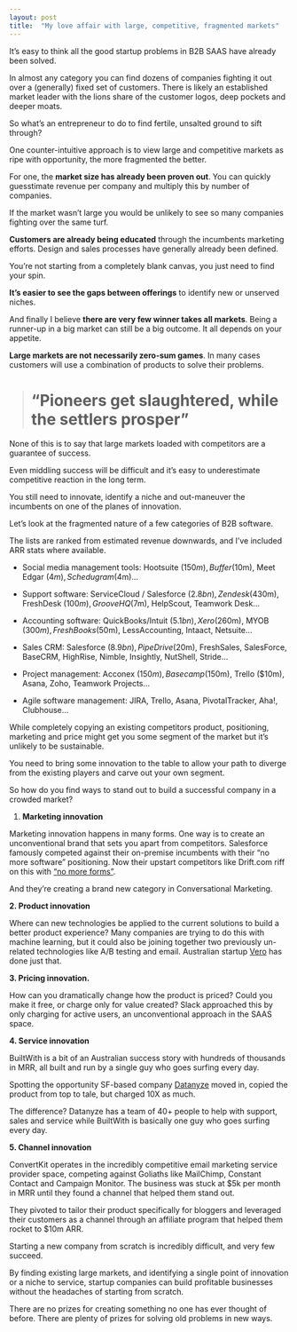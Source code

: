 ```yaml
---
layout: post
title:  "My love affair with large, competitive, fragmented markets"
---
```


It’s easy to think all the good startup problems in B2B SAAS have already been solved.

In almost any category you can find dozens of companies fighting it out over a (generally) fixed set of customers. There is likely an established market leader with the lions share of the customer logos, deep pockets and deeper moats.

So what’s an entrepreneur to do to find fertile, unsalted ground to sift through?

One counter-intuitive approach is to view large and competitive markets as ripe with opportunity, the more fragmented the better.

For one, the **market size has already been proven out**. You can quickly guesstimate revenue per company and multiply this by number of companies.

If the market wasn’t large you would be unlikely to see so many companies fighting over the same turf.

**Customers are already being educated** through the incumbents marketing efforts. Design and sales processes have generally already been defined.

You’re not starting from a completely blank canvas, you just need to find your spin.

**It’s easier to see the gaps between offerings** to identify new or unserved niches.

And finally I believe **there are very few winner takes all markets**. Being a runner-up in a big market can still be a big outcome. It all depends on your appetite.

**Large markets are not necessarily zero-sum games**. In many cases customers will use a combination of products to solve their problems.
> # “Pioneers get slaughtered, while the settlers prosper”

None of this is to say that large markets loaded with competitors are a guarantee of success.

Even middling success will be difficult and it’s easy to underestimate competitive reaction in the long term.

You still need to innovate, identify a niche and out-maneuver the incumbents on one of the planes of innovation.

Let’s look at the fragmented nature of a few categories of B2B software.

The lists are ranked from estimated revenue downwards, and I’ve included ARR stats where available.

* Social media management tools: Hootsuite ($150m), Buffer ($10m), Meet Edgar ($4m), Schedugram ($4m)…

* Support software: ServiceCloud / Salesforce ($2.8bn), Zendesk ($430m), FreshDesk ($100m), GrooveHQ ($7m), HelpScout, Teamwork Desk…

* Accounting software: QuickBooks/Intuit ($5.1bn), Xero ($260m), MYOB ($300m), FreshBooks ($50m), LessAccounting, Intaact, Netsuite…

* Sales CRM: Salesforce ($8.9bn), PipeDrive ($20m), FreshSales, SalesForce, BaseCRM, HighRise, Nimble, Insightly, NutShell, Stride…

* Project management: Acconex ($150m), Basecamp ($150m), Trello ($10m), Asana, Zoho, Teamwork Projects…

* Agile software management: JIRA, Trello, Asana, PivotalTracker, Aha!, Clubhouse…

While completely copying an existing competitors product, positioning, marketing and price might get you some segment of the market but it’s unlikely to be sustainable.

You need to bring some innovation to the table to allow your path to diverge from the existing players and carve out your own segment.

So how do you find ways to stand out to build a successful company in a crowded market?

1. **Marketing innovation**

Marketing innovation happens in many forms. One way is to create an unconventional brand that sets you apart from competitors. Salesforce famously competed against their on-premise incumbents with their “no more software” positioning. Now their upstart competitors like Drift.com riff on this with [“no more forms”](https://blog.drift.com/unlock-unprecedented-growth/).

And they’re creating a brand new category in Conversational Marketing.

**2. Product innovation**

Where can new technologies be applied to the current solutions to build a better product experience? Many companies are trying to do this with machine learning, but it could also be joining together two previously un-related technologies like A/B testing and email. Australian startup [Vero](http://getvero.com) has done just that.

**3. Pricing innovation.**

How can you dramatically change how the product is priced? Could you make it free, or charge only for value created? Slack approached this by only charging for active users, an unconventional approach in the SAAS space.

**4. Service innovation**

BuiltWith is a bit of an Australian success story with hundreds of thousands in MRR, all built and run by a single guy who goes surfing every day.

Spotting the opportunity SF-based company [Datanyze](http://datanyze.com) moved in, copied the product from top to tale, but charged 10X as much.

The difference? Datanyze has a team of 40+ people to help with support, sales and service while BuiltWith is basically one guy who goes surfing every day.

**5. Channel innovation**

ConvertKit operates in the incredibly competitive email marketing service provider space, competing against Goliaths like MailChimp, Constant Contact and Campaign Monitor. The business was stuck at $5k per month in MRR until they found a channel that helped them stand out.

They pivoted to tailor their product specifically for bloggers and leveraged their customers as a channel through an affiliate program that helped them rocket to $10m ARR.

Starting a new company from scratch is incredibly difficult, and very few succeed.

By finding existing large markets, and identifying a single point of innovation or a niche to service, startup companies can build profitable businesses without the headaches of starting from scratch.

There are no prizes for creating something no one has ever thought of before. There are plenty of prizes for solving old problems in new ways.